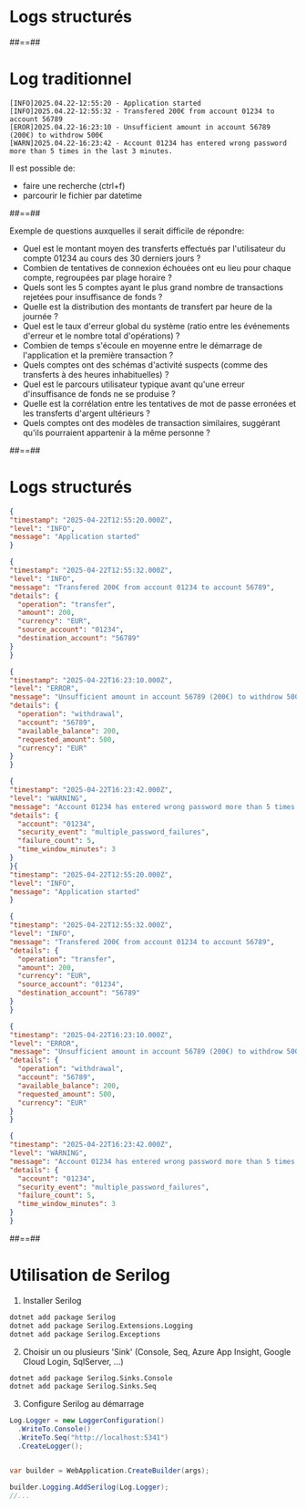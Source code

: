 <!-- .slide: class="transition-bg-sfeir-2" -->

# Logs structurés

##==##

# Log traditionnel

```text
[INFO]2025.04.22-12:55:20 - Application started
[INFO]2025.04.22-12:55:32 - Transfered 200€ from account 01234 to account 56789
[EROR]2025.04.22-16:23:10 - Unsufficient amount in account 56789 (200€) to withdrow 500€
[WARN]2025.04.22-16:23:42 - Account 01234 has entered wrong password more than 5 times in the last 3 minutes.
```

Il est possible de:

- faire une recherche (ctrl+f)
- parcourir le fichier par datetime

##==##

Exemple de questions auxquelles il serait difficile de répondre:

- Quel est le montant moyen des transferts effectués par l'utilisateur du compte 01234 au cours des 30 derniers jours ?
- Combien de tentatives de connexion échouées ont eu lieu pour chaque compte, regroupées par plage horaire ?
- Quels sont les 5 comptes ayant le plus grand nombre de transactions rejetées pour insuffisance de fonds ?
- Quelle est la distribution des montants de transfert par heure de la journée ?
- Quel est le taux d'erreur global du système (ratio entre les événements d'erreur et le nombre total d'opérations) ?
- Combien de temps s'écoule en moyenne entre le démarrage de l'application et la première transaction ?
- Quels comptes ont des schémas d'activité suspects (comme des transferts à des heures inhabituelles) ?
- Quel est le parcours utilisateur typique avant qu'une erreur d'insuffisance de fonds ne se produise ?
- Quelle est la corrélation entre les tentatives de mot de passe erronées et les transferts d'argent ultérieurs ?
- Quels comptes ont des modèles de transaction similaires, suggérant qu'ils pourraient appartenir à la même personne ?
<!-- .element: class="list-fragment" -->

##==##

# Logs structurés

<!-- .slide: class="with-code" -->

```json
{
"timestamp": "2025-04-22T12:55:20.000Z",
"level": "INFO",
"message": "Application started"
}

{
"timestamp": "2025-04-22T12:55:32.000Z",
"level": "INFO",
"message": "Transfered 200€ from account 01234 to account 56789",
"details": {
  "operation": "transfer",
  "amount": 200,
  "currency": "EUR",
  "source_account": "01234",
  "destination_account": "56789"
}
}

{
"timestamp": "2025-04-22T16:23:10.000Z",
"level": "ERROR",
"message": "Unsufficient amount in account 56789 (200€) to withdrow 500€",
"details": {
  "operation": "withdrawal",
  "account": "56789",
  "available_balance": 200,
  "requested_amount": 500,
  "currency": "EUR"
}
}

{
"timestamp": "2025-04-22T16:23:42.000Z",
"level": "WARNING",
"message": "Account 01234 has entered wrong password more than 5 times in the last 3 minutes.",
"details": {
  "account": "01234",
  "security_event": "multiple_password_failures",
  "failure_count": 5,
  "time_window_minutes": 3
}
}{
"timestamp": "2025-04-22T12:55:20.000Z",
"level": "INFO",
"message": "Application started"
}

{
"timestamp": "2025-04-22T12:55:32.000Z",
"level": "INFO",
"message": "Transfered 200€ from account 01234 to account 56789",
"details": {
  "operation": "transfer",
  "amount": 200,
  "currency": "EUR",
  "source_account": "01234",
  "destination_account": "56789"
}
}

{
"timestamp": "2025-04-22T16:23:10.000Z",
"level": "ERROR",
"message": "Unsufficient amount in account 56789 (200€) to withdrow 500€",
"details": {
  "operation": "withdrawal",
  "account": "56789",
  "available_balance": 200,
  "requested_amount": 500,
  "currency": "EUR"
}
}

{
"timestamp": "2025-04-22T16:23:42.000Z",
"level": "WARNING",
"message": "Account 01234 has entered wrong password more than 5 times in the last 3 minutes.",
"details": {
  "account": "01234",
  "security_event": "multiple_password_failures",
  "failure_count": 5,
  "time_window_minutes": 3
}
}
```

##==##

# Utilisation de Serilog

1. Installer Serilog

```bash
dotnet add package Serilog
dotnet add package Serilog.Extensions.Logging
dotnet add package Serilog.Exceptions
```

2. Choisir un ou plusieurs 'Sink' (Console, Seq, Azure App Insight, Google Cloud Login, SqlServer, ...)

```bash
dotnet add package Serilog.Sinks.Console
dotnet add package Serilog.Sinks.Seq
```

3. Configure Serilog au démarrage

```csharp
Log.Logger = new LoggerConfiguration()
  .WriteTo.Console()
  .WriteTo.Seq("http://localhost:5341")
  .CreateLogger();


var builder = WebApplication.CreateBuilder(args);

builder.Logging.AddSerilog(Log.Logger);
//...
```
